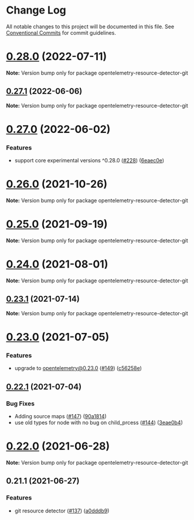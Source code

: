 # Change Log

All notable changes to this project will be documented in this file.
See [Conventional Commits](https://conventionalcommits.org) for commit guidelines.

# [0.28.0](https://github.com/aspecto-io/opentelemetry-ext-js/compare/opentelemetry-resource-detector-git@0.27.1...opentelemetry-resource-detector-git@0.28.0) (2022-07-11)

**Note:** Version bump only for package opentelemetry-resource-detector-git





## [0.27.1](https://github.com/aspecto-io/opentelemetry-ext-js/compare/opentelemetry-resource-detector-git@0.27.0...opentelemetry-resource-detector-git@0.27.1) (2022-06-06)

**Note:** Version bump only for package opentelemetry-resource-detector-git





# [0.27.0](https://github.com/aspecto-io/opentelemetry-ext-js/compare/opentelemetry-resource-detector-git@0.26.0...opentelemetry-resource-detector-git@0.27.0) (2022-06-02)


### Features

* support core experimental versions ^0.28.0 ([#228](https://github.com/aspecto-io/opentelemetry-ext-js/issues/228)) ([6eaec0e](https://github.com/aspecto-io/opentelemetry-ext-js/commit/6eaec0e6509edf066c6feb63504d4e9dd309c5ae))





# [0.26.0](https://github.com/aspecto-io/opentelemetry-ext-js/compare/opentelemetry-resource-detector-git@0.25.0...opentelemetry-resource-detector-git@0.26.0) (2021-10-26)

**Note:** Version bump only for package opentelemetry-resource-detector-git





# [0.25.0](https://github.com/aspecto-io/opentelemetry-ext-js/compare/opentelemetry-resource-detector-git@0.24.0...opentelemetry-resource-detector-git@0.25.0) (2021-09-19)

**Note:** Version bump only for package opentelemetry-resource-detector-git





# [0.24.0](https://github.com/aspecto-io/opentelemetry-ext-js/compare/opentelemetry-resource-detector-git@0.23.1...opentelemetry-resource-detector-git@0.24.0) (2021-08-01)

**Note:** Version bump only for package opentelemetry-resource-detector-git





## [0.23.1](https://github.com/aspecto-io/opentelemetry-ext-js/compare/opentelemetry-resource-detector-git@0.23.0...opentelemetry-resource-detector-git@0.23.1) (2021-07-14)

**Note:** Version bump only for package opentelemetry-resource-detector-git





# [0.23.0](https://github.com/aspecto-io/opentelemetry-ext-js/compare/opentelemetry-resource-detector-git@0.22.1...opentelemetry-resource-detector-git@0.23.0) (2021-07-05)


### Features

* upgrade to opentelemetry@0.23.0 ([#149](https://github.com/aspecto-io/opentelemetry-ext-js/issues/149)) ([c56258e](https://github.com/aspecto-io/opentelemetry-ext-js/commit/c56258eba8885fa7ac9a2d26e4860c30f33fe513))





## [0.22.1](https://github.com/aspecto-io/opentelemetry-ext-js/compare/opentelemetry-resource-detector-git@0.22.0...opentelemetry-resource-detector-git@0.22.1) (2021-07-04)


### Bug Fixes

* Adding source maps ([#147](https://github.com/aspecto-io/opentelemetry-ext-js/issues/147)) ([90a1814](https://github.com/aspecto-io/opentelemetry-ext-js/commit/90a1814f30b1fbc78a10e6f9e2f7acd7d798e53a))
* use old types for node with no bug on child_prcess ([#144](https://github.com/aspecto-io/opentelemetry-ext-js/issues/144)) ([3eae0b4](https://github.com/aspecto-io/opentelemetry-ext-js/commit/3eae0b4610f0e3f41cd2eaec859a8eac3355ad76))





# [0.22.0](https://github.com/aspecto-io/opentelemetry-ext-js/compare/opentelemetry-resource-detector-git@0.21.1...opentelemetry-resource-detector-git@0.22.0) (2021-06-28)

**Note:** Version bump only for package opentelemetry-resource-detector-git





## 0.21.1 (2021-06-27)


### Features

* git resource detector ([#137](https://github.com/aspecto-io/opentelemetry-ext-js/issues/137)) ([a0dddb9](https://github.com/aspecto-io/opentelemetry-ext-js/commit/a0dddb926dd92678584e02e814fe496b08f8d6fb))
